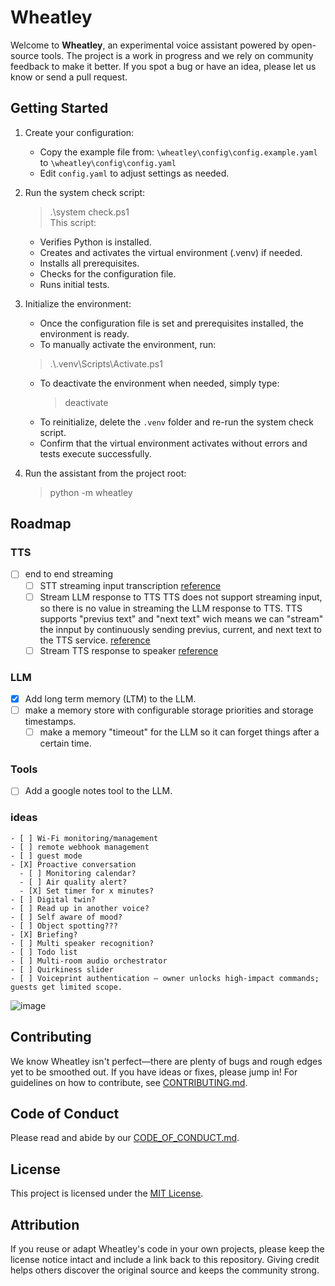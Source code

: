 # Wheatley

Welcome to **Wheatley**, an experimental voice assistant powered by open-source
tools. The project is a work in progress and we rely on community feedback to
make it better. If you spot a bug or have an idea, please let us know or send a
pull request.

## Getting Started

1. Create your configuration:
   - Copy the example file from:
    `\wheatley\config\config.example.yaml`
     to
    `\wheatley\config\config.yaml`
   - Edit `config.yaml` to adjust settings as needed.
2. Run the system check script:
   > .\system check.ps1  
   This script:
   - Verifies Python is installed.
   - Creates and activates the virtual environment (.venv) if needed.
   - Installs all prerequisites.
   - Checks for the configuration file.
   - Runs initial tests.
3. Initialize the environment:
   - Once the configuration file is set and prerequisites installed, the environment is ready.
   - To manually activate the environment, run:
    > .\\.venv\Scripts\Activate.ps1
   - To deactivate the environment when needed, simply type:
     > deactivate
   - To reinitialize, delete the `.venv` folder and re-run the system check script.
   - Confirm that the virtual environment activates without errors and tests execute successfully.

4. Run the assistant from the project root:
   > python -m wheatley

## Roadmap
### TTS
- [ ] end to end streaming
  - [ ] STT streaming input transcription
  [reference](https://platform.openai.com/docs/guides/speech-to-text?lang=curl#streaming-transcriptions)
  - [ ] Stream LLM response to TTS
  TTS does not support streaming input, so there is no value in streaming the LLM response to TTS.
  TTS supports "previus text" and "next text" wich means we can "stream" the innput by continuously sending previus, current, and next text to the TTS service.
  [reference](https://platform.openai.com/docs/api-reference/responses-streaming)
  - [ ] Stream TTS response to speaker
  [reference](https://elevenlabs.io/docs/api-reference/streaming)

### LLM
- [X] Add long term memory (LTM) to the LLM.
- [ ] make a memory store with configurable storage priorities and storage timestamps.
    - [ ] make a memory "timeout" for the LLM so it can forget things after a certain time.

### Tools
- [ ] Add a google notes tool to the LLM.

### ideas
    - [ ] Wi-Fi monitoring/management
    - [ ] remote webhook management
    - [ ] guest mode
    - [X] Proactive conversation
      - [ ] Monitoring calendar?
      - [ ] Air quality alert?
      - [X] Set timer for x minutes?
    - [ ] Digital twin?
    - [ ] Read up in another voice?
    - [ ] Self aware of mood?
    - [ ] Object spotting???
    - [X] Briefing?
    - [ ] Multi speaker recognition?
    - [ ] Todo list
    - [ ] Multi-room audio orchestrator
    - [ ] Quirkiness slider
    - [ ] Voiceprint authentication – owner unlocks high-impact commands; guests get limited scope.


![image](https://github.com/user-attachments/assets/8a19e5c1-a585-4bda-a584-b9c9db2b953a)

## Contributing
We know Wheatley isn't perfect—there are plenty of bugs and rough edges yet to be smoothed out. If you have ideas or fixes, please jump in! For guidelines on how to contribute, see [CONTRIBUTING.md](CONTRIBUTING.md).

## Code of Conduct
Please read and abide by our [CODE_OF_CONDUCT.md](CODE_OF_CONDUCT.md).

## License
This project is licensed under the [MIT License](LICENSE).

## Attribution
If you reuse or adapt Wheatley's code in your own projects, please keep the
license notice intact and include a link back to this repository. Giving credit
helps others discover the original source and keeps the community strong.
